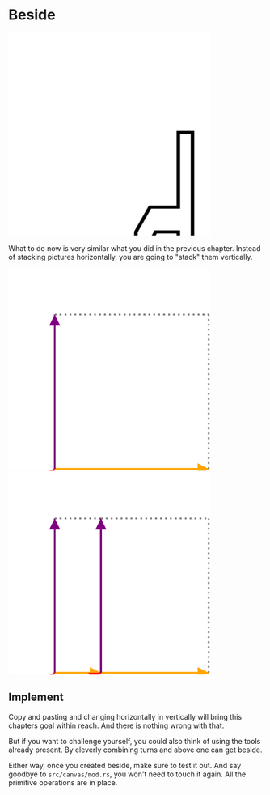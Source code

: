 # Beside
<img src="image/d_beside_b.svg" alt="The letter d & b beside each other" width="400px" height="400px">

What to do now is very similar what you did in the previous chapter. Instead of
stacking pictures horizontally, you are going to "stack" them vertically.

<div class="reference">
  <img src="image/box.svg" alt="The standard box for reference" width="400px" height="400px">
  <img src="image/box_beside_box.svg" alt="Two boxes beside each other" width="400px" height="400px">
</div>

## Implement
Copy and pasting and changing horizontally in vertically will bring this
chapters goal within reach. And there is nothing wrong with that.

But if you want to challenge yourself, you could also think of using the tools
already present. By cleverly combining turns and above one can get beside.

Either way, once you created beside, make sure to test it out. And say goodbye
to `src/canvas/mod.rs`, you won't need to touch it again. All the primitive
operations are in place.

